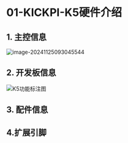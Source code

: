 # 01-KICKPI-K5硬件介绍



## 1. 主控信息

![image-20241125093045544](http://tanzhtanzh.oss-cn-shenzhen.aliyuncs.com/img/image-20241125093045544.png)



## 2. 开发板信息

![K5功能标注图](http://tanzhtanzh.oss-cn-shenzhen.aliyuncs.com/img/K5功能标注图.jpg)

## 3. 配件信息



## 4.扩展引脚



